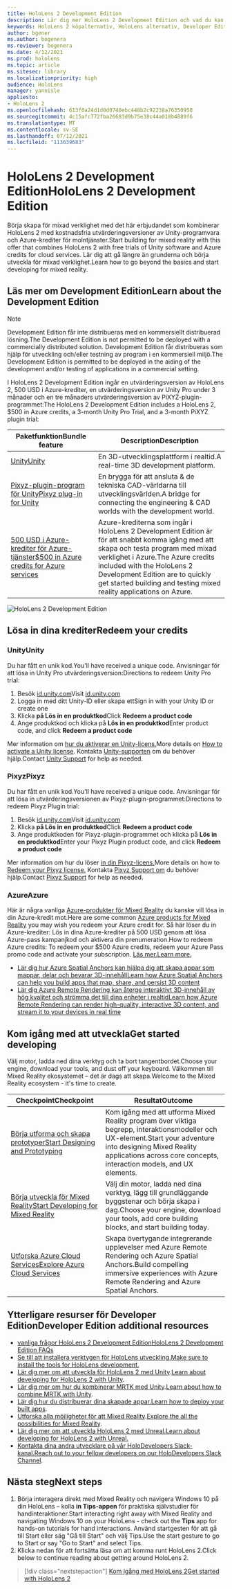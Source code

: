 ```yaml
---
title: HoloLens 2 Development Edition
description: Lär dig mer HoloLens 2 Development Edition och vad du kan göra när du har skaffat en egen.
keywords: HoloLens 2 köpalternativ, HoloLens alternativ, Developer Edition
author: bgener
ms.author: bogenera
ms.reviewer: bogenera
ms.date: 4/12/2021
ms.prod: hololens
ms.topic: article
ms.sitesec: library
ms.localizationpriority: high
audience: HoloLens
manager: yannisle
appliesto:
- HoloLens 2
ms.openlocfilehash: 613f0a24d1d0d0740ebc448b2c92238a76350958
ms.sourcegitcommit: 4c15afc772fba26683d9b75e38c44a018b4889f6
ms.translationtype: MT
ms.contentlocale: sv-SE
ms.lasthandoff: 07/12/2021
ms.locfileid: "113639683"
---
```

# <a name="hololens-2-development-edition"></a><span data-ttu-id="b028b-104">HoloLens 2 Development Edition</span><span class="sxs-lookup"><span data-stu-id="b028b-104">HoloLens 2 Development Edition</span></span>

<span data-ttu-id="b028b-105">Börja skapa för mixad verklighet med det här erbjudandet som kombinerar HoloLens 2 med kostnadsfria utvärderingsversioner av Unity-programvara och Azure-krediter för molntjänster.</span><span class="sxs-lookup"><span data-stu-id="b028b-105">Start building for mixed reality with this offer that combines HoloLens 2 with free trials of Unity software and Azure credits for cloud services.</span></span> <span data-ttu-id="b028b-106">Lär dig att gå längre än grunderna och börja utveckla för mixad verklighet.</span><span class="sxs-lookup"><span data-stu-id="b028b-106">Learn how to go beyond the basics and start developing for mixed reality.</span></span>

## <a name="learn-about-the-development-edition"></a><span data-ttu-id="b028b-107">Läs mer om Development Edition</span><span class="sxs-lookup"><span data-stu-id="b028b-107">Learn about the Development Edition</span></span>

> [!NOTE]
> <span data-ttu-id="b028b-108">Development Edition får inte distribueras med en kommersiellt distribuerad lösning.</span><span class="sxs-lookup"><span data-stu-id="b028b-108">The Development Edition is not permitted to be deployed with a commercially distributed solution.</span></span> <span data-ttu-id="b028b-109">Development Edition får distribueras som hjälp för utveckling och/eller testning av program i en kommersiell miljö.</span><span class="sxs-lookup"><span data-stu-id="b028b-109">The Development Edition is permitted to be deployed in the aiding of the development and/or testing of applications in a commercial setting.</span></span>  

<span data-ttu-id="b028b-110">I HoloLens 2 Development Edition ingår en utvärderingsversion av HoloLens 2, 500 USD i Azure-krediter, en utvärderingsversion av Unity Pro under 3 månader och en tre månaders utvärderingsversion av PiXYZ-plugin-programmet:</span><span class="sxs-lookup"><span data-stu-id="b028b-110">The HoloLens 2 Development Edition includes a HoloLens 2, $500 in Azure credits, a 3-month Unity Pro Trial, and a 3-month PiXYZ plugin trial:</span></span>

| <span data-ttu-id="b028b-111">Paketfunktion</span><span class="sxs-lookup"><span data-stu-id="b028b-111">Bundle feature</span></span> | <span data-ttu-id="b028b-112">Description</span><span class="sxs-lookup"><span data-stu-id="b028b-112">Description</span></span> |
|---|---|
|  [<span data-ttu-id="b028b-113">Unity</span><span class="sxs-lookup"><span data-stu-id="b028b-113">Unity</span></span>](https://unity.com/) | <span data-ttu-id="b028b-114">En 3D-utvecklingsplattform i realtid.</span><span class="sxs-lookup"><span data-stu-id="b028b-114">A real-time 3D development platform.</span></span>   |
|  [<span data-ttu-id="b028b-115">Pixyz-plugin-program för Unity</span><span class="sxs-lookup"><span data-stu-id="b028b-115">Pixyz plug-in for Unity</span></span>](https://www.pixyz-software.com/plugin/) | <span data-ttu-id="b028b-116">En brygga för att ansluta &amp; de tekniska CAD-världarna till utvecklingsvärlden.</span><span class="sxs-lookup"><span data-stu-id="b028b-116">A bridge for connecting the engineering &amp; CAD worlds with the development world.</span></span>   |
| [<span data-ttu-id="b028b-117">500 USD i Azure-krediter för Azure-tjänster</span><span class="sxs-lookup"><span data-stu-id="b028b-117">$500 in Azure credits for Azure services</span></span>](https://azure.microsoft.com/resources/) | <span data-ttu-id="b028b-118">Azure-krediterna som ingår i HoloLens 2 Development Edition är för att snabbt komma igång med att skapa och testa program med mixad verklighet i Azure.</span><span class="sxs-lookup"><span data-stu-id="b028b-118">The Azure credits included with the HoloLens 2 Development Edition are to quickly get started building and testing mixed reality applications on Azure.</span></span> |

![HoloLens 2 Development Edition](./images/hololens-2-dev-ed.png)

## <a name="redeem-your-credits"></a><span data-ttu-id="b028b-120">Lösa in dina krediter</span><span class="sxs-lookup"><span data-stu-id="b028b-120">Redeem your credits</span></span>

### <a name="unity"></a><span data-ttu-id="b028b-121">Unity</span><span class="sxs-lookup"><span data-stu-id="b028b-121">Unity</span></span>
<span data-ttu-id="b028b-122">Du har fått en unik kod.</span><span class="sxs-lookup"><span data-stu-id="b028b-122">You'll have received a unique code.</span></span> <span data-ttu-id="b028b-123">Anvisningar för att lösa in Unity Pro utvärderingsversion:</span><span class="sxs-lookup"><span data-stu-id="b028b-123">Directions to redeem Unity Pro trial:</span></span>
1. <span data-ttu-id="b028b-124">Besök [id.unity.com](http://id.unity.com/)</span><span class="sxs-lookup"><span data-stu-id="b028b-124">Visit [id.unity.com](http://id.unity.com/)</span></span>
1. <span data-ttu-id="b028b-125">Logga in med ditt Unity-ID eller skapa ett</span><span class="sxs-lookup"><span data-stu-id="b028b-125">Sign in with your Unity ID or create one</span></span>
1. <span data-ttu-id="b028b-126">Klicka **på Lös in en produktkod**</span><span class="sxs-lookup"><span data-stu-id="b028b-126">Click **Redeem a product code**</span></span>
1. <span data-ttu-id="b028b-127">Ange produktkod och klicka på **Lös in en produktkod**</span><span class="sxs-lookup"><span data-stu-id="b028b-127">Enter product code, and click **Redeem a product code**</span></span>

<span data-ttu-id="b028b-128">Mer information om [hur du aktiverar en Unity-licens.](https://support.unity3d.com/hc/articles/211438683-How-do-I-activate-my-license-)</span><span class="sxs-lookup"><span data-stu-id="b028b-128">More details on [How to activate a Unity license](https://support.unity3d.com/hc/articles/211438683-How-do-I-activate-my-license-).</span></span> <span data-ttu-id="b028b-129">Kontakta [Unity-supporten](https://support.unity3d.com/hc) om du behöver hjälp.</span><span class="sxs-lookup"><span data-stu-id="b028b-129">Contact [Unity Support](https://support.unity3d.com/hc) for help as needed.</span></span>  

### <a name="pixyz"></a><span data-ttu-id="b028b-130">Pixyz</span><span class="sxs-lookup"><span data-stu-id="b028b-130">Pixyz</span></span>
<span data-ttu-id="b028b-131">Du har fått en unik kod.</span><span class="sxs-lookup"><span data-stu-id="b028b-131">You'll have received a unique code.</span></span> <span data-ttu-id="b028b-132">Anvisningar för att lösa in utvärderingsversionen av Pixyz-plugin-programmet:</span><span class="sxs-lookup"><span data-stu-id="b028b-132">Directions to redeem Pixyz Plugin trial:</span></span>
1. <span data-ttu-id="b028b-133">Besök [id.unity.com](http://id.unity.com/)</span><span class="sxs-lookup"><span data-stu-id="b028b-133">Visit [id.unity.com](http://id.unity.com/)</span></span>
1. <span data-ttu-id="b028b-134">Klicka **på Lös in en produktkod**</span><span class="sxs-lookup"><span data-stu-id="b028b-134">Click **Redeem a product code**</span></span>
1. <span data-ttu-id="b028b-135">Ange produktkoden för Pixyz-plugin-programmet och klicka på **Lös in en produktkod**</span><span class="sxs-lookup"><span data-stu-id="b028b-135">Enter your Pixyz Plugin product code, and click **Redeem a product code**</span></span>

<span data-ttu-id="b028b-136">Mer information om hur du löser [in din Pixyz-licens.](https://www.pixyz-software.com/documentations/html/2020.1/review/TrialLicense.html)</span><span class="sxs-lookup"><span data-stu-id="b028b-136">More details on how to [Redeem your Pixyz license.](https://www.pixyz-software.com/documentations/html/2020.1/review/TrialLicense.html)</span></span> <span data-ttu-id="b028b-137">Kontakta [Pixyz Support om](https://www.pixyz-software.com/support/) du behöver hjälp.</span><span class="sxs-lookup"><span data-stu-id="b028b-137">Contact [Pixyz Support](https://www.pixyz-software.com/support/) for help as needed.</span></span>

### <a name="azure"></a><span data-ttu-id="b028b-138">Azure</span><span class="sxs-lookup"><span data-stu-id="b028b-138">Azure</span></span>
<span data-ttu-id="b028b-139">Här är några vanliga [Azure-produkter för Mixed Reality](https://azure.microsoft.com/topic/mixed-reality/) du kanske vill lösa in din Azure-kredit mot.</span><span class="sxs-lookup"><span data-stu-id="b028b-139">Here are some common [Azure products for Mixed Reality](https://azure.microsoft.com/topic/mixed-reality/) you may wish you redeem your Azure credit for.</span></span>
<span data-ttu-id="b028b-140">Så här löser du in Azure-krediter: Lös in dina Azure-krediter på 500 USD genom att lösa Azure-pass kampanjkod och aktivera din prenumeration.</span><span class="sxs-lookup"><span data-stu-id="b028b-140">How to redeem Azure credits: To redeem your $500 Azure credits, redeem your Azure Pass promo code and activate your subscription.</span></span> [<span data-ttu-id="b028b-141">Läs mer.</span><span class="sxs-lookup"><span data-stu-id="b028b-141">Learn more.</span></span>](hololens2-development-edition-faq.yml#how-can-i-redeem-my--500-azure-credit-)

- [<span data-ttu-id="b028b-142">Lär dig hur Azure Spatial Anchors kan hjälpa dig att skapa appar som mappar, delar och bevarar 3D-innehåll</span><span class="sxs-lookup"><span data-stu-id="b028b-142">Learn how Azure Spatial Anchors can help you build apps that map, share, and persist 3D content</span></span>](https://azure.microsoft.com/services/spatial-anchors/)
- [<span data-ttu-id="b028b-143">Lär dig Azure Remote Rendering kan återge interaktivt 3D-innehåll av hög kvalitet och strömma det till dina enheter i realtid</span><span class="sxs-lookup"><span data-stu-id="b028b-143">Learn how Azure Remote Rendering can render high-quality, interactive 3D content, and stream it to your devices in real time</span></span>](https://azure.microsoft.com/services/remote-rendering/)

## <a name="get-started-developing"></a><span data-ttu-id="b028b-144">Kom igång med att utveckla</span><span class="sxs-lookup"><span data-stu-id="b028b-144">Get started developing</span></span>

<span data-ttu-id="b028b-145">Välj motor, ladda ned dina verktyg och ta bort tangentbordet.</span><span class="sxs-lookup"><span data-stu-id="b028b-145">Choose your engine, download your tools, and dust off your keyboard.</span></span> <span data-ttu-id="b028b-146">Välkommen till Mixed Reality ekosystemet – det är dags att skapa.</span><span class="sxs-lookup"><span data-stu-id="b028b-146">Welcome to the Mixed Reality ecosystem - it's time to create.</span></span>

|     <span data-ttu-id="b028b-147">Checkpoint</span><span class="sxs-lookup"><span data-stu-id="b028b-147">Checkpoint</span></span>                              |     <span data-ttu-id="b028b-148">Resultat</span><span class="sxs-lookup"><span data-stu-id="b028b-148">Outcome</span></span>                                                                                                                    |
|---------------------------------------------|---------------------------------------------------------------------------------------------------------------------------------|
|     [<span data-ttu-id="b028b-149">Börja utforma och skapa prototyper</span><span class="sxs-lookup"><span data-stu-id="b028b-149">Start Designing and Prototyping</span></span>](/windows/mixed-reality/design/design)         |     <span data-ttu-id="b028b-150">Kom igång med att utforma Mixed Reality program över viktiga begrepp, interaktionsmodeller och UX-element.</span><span class="sxs-lookup"><span data-stu-id="b028b-150">Start your adventure into designing Mixed Reality applications across core concepts, interaction models, and UX elements.</span></span>     |
|     [<span data-ttu-id="b028b-151">Börja utveckla för Mixed Reality</span><span class="sxs-lookup"><span data-stu-id="b028b-151">Start Developing for Mixed Reality</span></span>](/windows/mixed-reality/develop/development?tabs=unity)    |     <span data-ttu-id="b028b-152">Välj din motor, ladda ned dina verktyg, lägg till grundläggande byggstenar och börja skapa i dag.</span><span class="sxs-lookup"><span data-stu-id="b028b-152">Choose your engine, download your tools, add core building blocks, and start building today.</span></span>                                  |
|     [<span data-ttu-id="b028b-153">Utforska Azure Cloud Services</span><span class="sxs-lookup"><span data-stu-id="b028b-153">Explore Azure Cloud Services</span></span>](/windows/mixed-reality/develop/mixed-reality-cloud-services)            |     <span data-ttu-id="b028b-154">Skapa övertygande integrerande upplevelser med Azure Remote Rendering och Azure Spatial Anchors.</span><span class="sxs-lookup"><span data-stu-id="b028b-154">Build compelling immersive experiences with Azure Remote Rendering and Azure Spatial Anchors.</span></span>                                 |

## <a name="developer-edition-additional-resources"></a><span data-ttu-id="b028b-155">Ytterligare resurser för Developer Edition</span><span class="sxs-lookup"><span data-stu-id="b028b-155">Developer Edition additional resources</span></span>

- [<span data-ttu-id="b028b-156">vanliga frågor HoloLens 2 Development Edition</span><span class="sxs-lookup"><span data-stu-id="b028b-156">HoloLens 2 Development Edition FAQs</span></span>](hololens2-development-edition-faq.yml)
- [<span data-ttu-id="b028b-157">Se till att installera verktygen för HoloLens utveckling.</span><span class="sxs-lookup"><span data-stu-id="b028b-157">Make sure to install the tools for HoloLens development.</span></span>](/windows/mixed-reality/develop/install-the-tools?tabs=unity)
- <span data-ttu-id="b028b-158">[Lär dig mer om att utveckla för HoloLens 2 med Unity](/windows/mixed-reality/develop/unity/unity-development-overview?tabs=mrtk%2Carr%2Chl2).</span><span class="sxs-lookup"><span data-stu-id="b028b-158">[Learn about developing for HoloLens 2 with Unity](/windows/mixed-reality/develop/unity/unity-development-overview?tabs=mrtk%2Carr%2Chl2).</span></span>
- <span data-ttu-id="b028b-159">[Lär dig mer om hur du kombinerar MRTK med Unity](/windows/mixed-reality/develop/unity/mrtk-getting-started).</span><span class="sxs-lookup"><span data-stu-id="b028b-159">[Learn about how to combine MRTK with Unity](/windows/mixed-reality/develop/unity/mrtk-getting-started).</span></span>
- <span data-ttu-id="b028b-160">[Lär dig hur du distribuerar dina skapade appar.](app-deploy-overview.md)</span><span class="sxs-lookup"><span data-stu-id="b028b-160">[Learn how to deploy your built apps](app-deploy-overview.md).</span></span>
- <span data-ttu-id="b028b-161">[Utforska alla möjligheter för att Mixed Reality](/windows/mixed-reality/).</span><span class="sxs-lookup"><span data-stu-id="b028b-161">[Explore the all the possibilities for Mixed Reality](/windows/mixed-reality/).</span></span>
- [<span data-ttu-id="b028b-162">Lär dig mer om att utveckla HoloLens 2 med Unreal.</span><span class="sxs-lookup"><span data-stu-id="b028b-162">Learn about developing for HoloLens 2 with Unreal.</span></span>](/windows/mixed-reality/develop/unreal/unreal-development-overview?tabs=mrtk%2Casa)
- <span data-ttu-id="b028b-163">[Kontakta dina andra utvecklare på vår HoloDevelopers Slack-kanal.](https://holodevelopersslack.azurewebsites.net/)</span><span class="sxs-lookup"><span data-stu-id="b028b-163">[Reach out to your fellow developers on our HoloDevelopers Slack Channel](https://holodevelopersslack.azurewebsites.net/).</span></span>

## <a name="next-steps"></a><span data-ttu-id="b028b-164">Nästa steg</span><span class="sxs-lookup"><span data-stu-id="b028b-164">Next steps</span></span>

1. <span data-ttu-id="b028b-165">Börja interagera direkt med Mixed Reality och navigera Windows 10 på din HoloLens – kolla **in Tips-appen** för praktiska självstudier för handinteraktioner.</span><span class="sxs-lookup"><span data-stu-id="b028b-165">Start interacting right away with Mixed Reality and navigating Windows 10 on your HoloLens - check out the **Tips** app for hands-on tutorials for hand interactions.</span></span> <span data-ttu-id="b028b-166">Använd startgesten för att gå till Start eller säg "Gå till Start" och välj Tips.</span><span class="sxs-lookup"><span data-stu-id="b028b-166">Use the start gesture to go to Start or say "Go to Start" and select Tips.</span></span>
1. <span data-ttu-id="b028b-167">Klicka nedan för att fortsätta läsa om att komma runt HoloLens 2.</span><span class="sxs-lookup"><span data-stu-id="b028b-167">Click below to continue reading about getting around HoloLens 2.</span></span>

> [!div class="nextstepaction"]
> [<span data-ttu-id="b028b-168">Kom igång med HoloLens 2</span><span class="sxs-lookup"><span data-stu-id="b028b-168">Get started with HoloLens 2</span></span>](hololens2-basic-usage.md)
